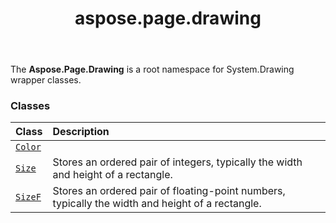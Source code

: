 ﻿---
title: aspose.page.drawing
second_title: Aspose.Page for Python via .NET API References
description: 
type: docs
weight: 10
url: /python-net/aspose.page.drawing/
is_root: false
---

The **Aspose.Page.Drawing**  is a root namespace for System.Drawing wrapper classes.

### Classes
| Class | Description |
| :- | :- |
| [`Color`](/page/python-net/aspose.page.drawing/color) |  |
| [`Size`](/page/python-net/aspose.page.drawing/size) | Stores an ordered pair of integers, typically the width and height of a rectangle. |
| [`SizeF`](/page/python-net/aspose.page.drawing/sizef) | Stores an ordered pair of floating-point numbers, typically the width and height of a rectangle. |



